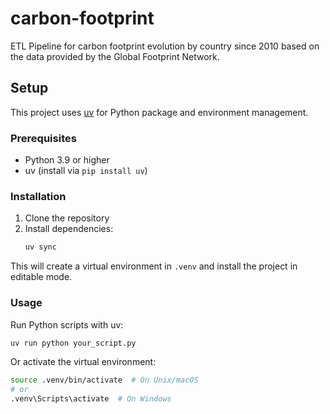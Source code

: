 # carbon-footprint
ETL Pipeline for carbon footprint evolution by country since 2010 based on the data provided by the Global Footprint Network.

## Setup

This project uses [uv](https://docs.astral.sh/uv/) for Python package and environment management.

### Prerequisites

- Python 3.9 or higher
- uv (install via `pip install uv`)

### Installation

1. Clone the repository
2. Install dependencies:
   ```bash
   uv sync
   ```

This will create a virtual environment in `.venv` and install the project in editable mode.

### Usage

Run Python scripts with uv:
```bash
uv run python your_script.py
```

Or activate the virtual environment:
```bash
source .venv/bin/activate  # On Unix/macOS
# or
.venv\Scripts\activate  # On Windows
```
